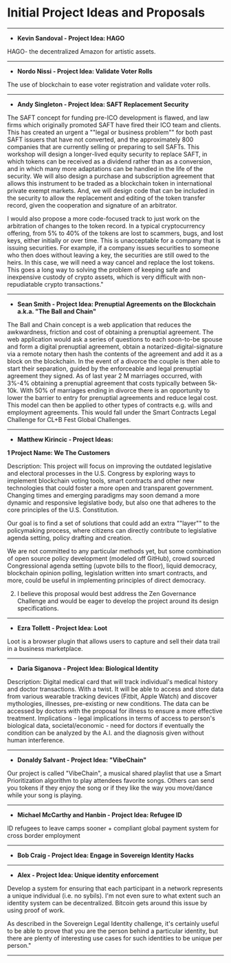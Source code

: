
# Initial Project Ideas and Proposals

--------

* **Kevin Sandoval - Project Idea: HAGO** 

HAGO- the decentralized Amazon for artistic assets. 

--------

* **Nordo Nissi - Project Idea: Validate Voter Rolls**

The use of blockchain to ease voter registration and validate voter rolls.

--------

* **Andy Singleton  - Project Idea: SAFT Replacement Security**

The SAFT concept for funding pre-ICO development is flawed, and law firms which originally promoted SAFT have fired their ICO team and clients.  This has created an urgent a ""legal or business problem"" for both past SAFT issuers that have not converted, and the approximately 800 companies that are currently selling or preparing to sell SAFTs.  This workshop will design a longer-lived equity security to replace SAFT, in which tokens can be received as a dividend rather than as a conversion, and in which many more adaptations can be handled in the life of the security. We will also design a purchase and subscription agreement that allows this instrument to be traded as a blockchain token in international private exempt markets. And, we will design code that can be included in the security to allow the replacement and editing of the token transfer record, given the cooperation and signature of an arbitrator.

I would also propose a more code-focused track to just work on the arbitration of changes to the token record. In a typical cryptocurrency offering, from 5% to 40% of the tokens are lost to scammers, bugs, and lost keys, either initially or over time. This is unacceptable for a company that is issuing securities. For example, if a company issues securities to someone who then does without leaving a key, the securities are still owed to the heirs.  In this case, we will need a way cancel and replace the lost  tokens. This goes a long way to solving the problem of keeping safe and inexpensive custody of crypto assets, which is very difficult with non-repudiatable crypto transactions."

--------

* **Sean Smith - Project Idea: Prenuptial Agreements on the Blockchain a.k.a. "The Ball and Chain"**

The Ball and Chain concept is a web application that reduces the awkwardness, friction and cost of obtaining a prenuptial agreement.   The web application would ask a series of questions to each soon-to-be spouse and form a digital prenuptial agreement, obtain a notarized-digital-signature via a remote notary then hash the contents of the agreement and add it as a block on the blockchain.  In the event of a divorce the couple is then able to start their separation, guided by the enforceable and legal prenuptial agreement they signed.  As of last year 2 M marriages occurred,  with 3%-4% obtaining a prenuptial agreement that costs typically between 5k-10k.  With 50% of marriages ending in divorce there is an opportunity to lower the barrier to entry for prenuptial agreements and reduce legal cost.  This model can then be applied to other types of contracts e.g. wills and employment agreements.  This would fall under the Smart Contracts Legal Challenge for CL+B Fest Global Challenges.

--------

* **Matthew Kirincic - Project Ideas:**

**1 Project Name: We The Customers**

Description:
This project will focus on improving the outdated legislative and electoral processes in the U.S. Congress by exploring ways to implement blockchain voting tools, smart contracts and other new technologies that could foster a more open and transparent government. Changing times and emerging paradigms may soon demand a more dynamic and responsive legislative body, but also one that adheres to the core principles of the U.S. Constitution. 

Our goal is to find a set of solutions that could add an extra ""layer"" to the policymaking process, where citizens can directly contribute to legislative agenda setting, policy drafting and creation.

We are not committed to any particular methods yet, but some combination of open source policy development (modeled off GitHub), crowd sourced Congressional agenda setting (upvote bills to the floor), liquid democracy, blockchain opinion polling, legislation written into smart contracts, and more, could be useful in implementing principles of direct democracy. 

2. I believe this proposal would best address the Zen Governance Challenge and would be eager to develop the project around its design specifications. 

--------

* **Ezra Tollett - Project Idea: Loot**

Loot is a browser plugin that allows users to capture and sell their data trail in a business marketplace.

--------

* **Daria Siganova - Project Idea: Biological Identity**

Description: Digital medical card that will track individual's medical history and doctor transactions. With a twist. It will be able to access and store data from various wearable tracking devices (Fitbit, Apple Watch) and discover mythologies, illnesses, pre-existing or new conditions. The data can be accessed by doctors with the proposal for illness to ensure a more effective treatment. Implications - legal implications in terms of access to person's biological data, societal/economic - need for doctors if eventually the condition can be analyzed by the A.I. and the diagnosis given without human interference.

--------

* **Donaldy Salvant - Project Idea: "VibeChain"**

Our project is called "VibeChain", a musical shared playlist  that use a Smart Prioritization algorithm to play attendees favorite songs. Others can send you tokens if they enjoy the song or if they like the way you move/dance while your song is playing.

--------

* **Michael McCarthy and Hanbin - Project Idea: Refugee ID**

ID refugees to leave camps sooner + compliant global payment system for cross border employment  

--------

* **Bob Craig - Project Idea: Engage in Sovereign Identity Hacks**

--------

* **Alex - Project Idea: Unique identity enforcement**

Develop a system for ensuring that each participant in a network represents a unique individual (i.e. no sybils).  I'm not even sure to what extent such an identity system can be decentralized.  Bitcoin gets around this issue by using proof of work.

As described in the Sovereign Legal Identity challenge, it's certainly useful to be able to prove that you are the person behind a particular identity, but there are plenty of interesting use cases for such identities to be unique per person."

-------------
